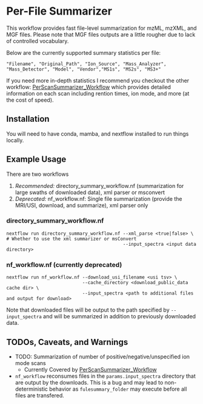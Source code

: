 # Per-File Summarizer
This workflow provides fast file-level summarization for mzML, mzXML, and MGF files. Please note that MGF files outputs are a little rougher
due to lack of controlled vocabulary. 

Below are the currently supported summary statistics per file:
```
"Filename", "Original_Path", "Ion_Source", "Mass_Analyzer", "Mass_Detector", "Model", "Vendor","MS1s", "MS2s", "MS3+"
```

If you need more in-depth statistics I recommend you checkout the other workflow: [PerScanSummarizer_Workflow](https://github.com/Wang-Bioinformatics-Lab/PerScanSummarizer_Workflow) which provides detailed information on each scan including rention times, ion mode, and more (at the cost of speed).


## Installation

You will need to have conda, mamba, and nextflow installed to run things locally. 


## Example Usage
There are two workflows 
1. *Recommended:* directory_summary_workflow.nf (summarization for large swaths of downloaded data), xml parser or msconvert
2. *Deprecated:* nf_workflow.nf: Single file summarization (provide the MRI/USI, download, and summarize), xml parser only

### directory_summary_workflow.nf
```
nextflow run directory_summary_workflow.nf --xml_parse <true|false> \ # Whether to use the xml summarizer or msConvert
                                           --input_spectra <input data directory>
```

### nf_workflow.nf (currently deprecated)
```
nextflow run nf_workflow.nf --download_usi_filename <usi tsv> \
                            --cache_directory <download_public_data cache dir> \
                            --input_spectra <path to additional files and output for download>
```
Note that downloaded files will be output to the path specified by `--input_spectra` and will be summarized in addition to previously downloaded data.

## TODOs, Caveats, and Warnings
* TODO: Summarization of number of positive/negative/unspecified ion mode scans
    * Currently Covered by [PerScanSummarizer_Workflow](https://github.com/Wang-Bioinformatics-Lab/PerScanSummarizer_Workflow)
* `nf_workflow` reconsumes files in the `params.input_spectra` directory that are output by the downloads. This is a bug and may lead to non-deterministic
behavior as `fulesummary_folder` may execute before all files are transfered.
